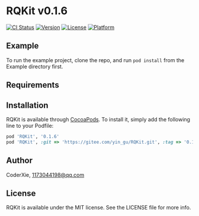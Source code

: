 # RQKit   v0.1.6

[![CI Status](https://img.shields.io/travis/CoderXie/RQKit.svg?style=flat)](https://travis-ci.org/CoderXie/RQKit)
[![Version](https://img.shields.io/cocoapods/v/RQKit.svg?style=flat)](https://cocoapods.org/pods/RQKit)
[![License](https://img.shields.io/cocoapods/l/RQKit.svg?style=flat)](https://cocoapods.org/pods/RQKit)
[![Platform](https://img.shields.io/cocoapods/p/RQKit.svg?style=flat)](https://cocoapods.org/pods/RQKit)

## Example

To run the example project, clone the repo, and run `pod install` from the Example directory first.

## Requirements

## Installation

RQKit is available through [CocoaPods](https://cocoapods.org). To install
it, simply add the following line to your Podfile:

```ruby
pod 'RQKit', '0.1.6'
pod 'RQKit', :git => 'https://gitee.com/yin_gu/RQKit.git', :tag => '0.1.6'
```

## Author

CoderXie, 1173044198@qq.com

## License

RQKit is available under the MIT license. See the LICENSE file for more info.
